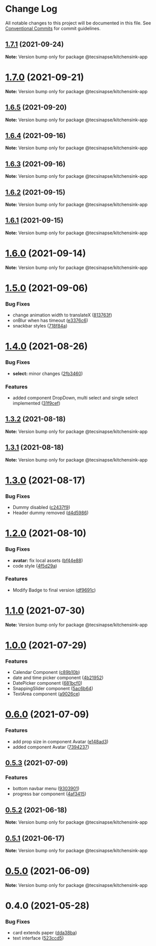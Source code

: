 # Change Log

All notable changes to this project will be documented in this file.
See [Conventional Commits](https://conventionalcommits.org) for commit guidelines.

## [1.7.1](https://github.com/tecsinapse/design-system/compare/@tecsinapse/kitchensink-app@1.7.0...@tecsinapse/kitchensink-app@1.7.1) (2021-09-24)

**Note:** Version bump only for package @tecsinapse/kitchensink-app





# [1.7.0](https://github.com/tecsinapse/design-system/compare/@tecsinapse/kitchensink-app@1.6.5...@tecsinapse/kitchensink-app@1.7.0) (2021-09-21)

**Note:** Version bump only for package @tecsinapse/kitchensink-app





## [1.6.5](https://github.com/tecsinapse/design-system/compare/@tecsinapse/kitchensink-app@1.6.4...@tecsinapse/kitchensink-app@1.6.5) (2021-09-20)

**Note:** Version bump only for package @tecsinapse/kitchensink-app





## [1.6.4](https://github.com/tecsinapse/design-system/compare/@tecsinapse/kitchensink-app@1.6.3...@tecsinapse/kitchensink-app@1.6.4) (2021-09-16)

**Note:** Version bump only for package @tecsinapse/kitchensink-app





## [1.6.3](https://github.com/tecsinapse/design-system/compare/@tecsinapse/kitchensink-app@1.6.2...@tecsinapse/kitchensink-app@1.6.3) (2021-09-16)

**Note:** Version bump only for package @tecsinapse/kitchensink-app





## [1.6.2](https://github.com/tecsinapse/design-system/compare/@tecsinapse/kitchensink-app@1.6.1...@tecsinapse/kitchensink-app@1.6.2) (2021-09-15)

**Note:** Version bump only for package @tecsinapse/kitchensink-app





## [1.6.1](https://github.com/tecsinapse/design-system/compare/@tecsinapse/kitchensink-app@1.6.0...@tecsinapse/kitchensink-app@1.6.1) (2021-09-15)

**Note:** Version bump only for package @tecsinapse/kitchensink-app





# [1.6.0](https://github.com/tecsinapse/design-system/compare/@tecsinapse/kitchensink-app@1.5.0...@tecsinapse/kitchensink-app@1.6.0) (2021-09-14)

**Note:** Version bump only for package @tecsinapse/kitchensink-app





# [1.5.0](https://github.com/tecsinapse/design-system/compare/@tecsinapse/kitchensink-app@1.4.0...@tecsinapse/kitchensink-app@1.5.0) (2021-09-06)


### Bug Fixes

* change animation width to translateX ([813763f](https://github.com/tecsinapse/design-system/commit/813763f3e9e3713763576adc1539a052dc115dcc))
* onBlur when has timeout ([e3376c6](https://github.com/tecsinapse/design-system/commit/e3376c68a772347c7b1c88aef82993ccc5afdab0))
* snackbar styles ([718f84a](https://github.com/tecsinapse/design-system/commit/718f84a5e0c71e7b42fe88b97fc1e792a02c85f7))





# [1.4.0](https://github.com/tecsinapse/design-system/compare/@tecsinapse/kitchensink-app@1.3.2...@tecsinapse/kitchensink-app@1.4.0) (2021-08-26)


### Bug Fixes

* **select:** minor changes ([2fb3460](https://github.com/tecsinapse/design-system/commit/2fb34608b3bed4d5c70f77be093c8e6508c3e0a9))


### Features

* added component DropDown, multi select and single select implemented ([31f9cef](https://github.com/tecsinapse/design-system/commit/31f9cef059b081159543aac859785fdd14b03fe2))





## [1.3.2](https://github.com/tecsinapse/design-system/compare/@tecsinapse/kitchensink-app@1.3.1...@tecsinapse/kitchensink-app@1.3.2) (2021-08-18)

**Note:** Version bump only for package @tecsinapse/kitchensink-app





## [1.3.1](https://github.com/tecsinapse/design-system/compare/@tecsinapse/kitchensink-app@1.3.0...@tecsinapse/kitchensink-app@1.3.1) (2021-08-18)

**Note:** Version bump only for package @tecsinapse/kitchensink-app





# [1.3.0](https://github.com/tecsinapse/design-system/compare/@tecsinapse/kitchensink-app@1.2.0...@tecsinapse/kitchensink-app@1.3.0) (2021-08-17)


### Bug Fixes

* Dummy disabled ([c2437f9](https://github.com/tecsinapse/design-system/commit/c2437f9134ccaa97134d4bd0b15c7875a86178c4))
* Header dummy removed ([d4d5986](https://github.com/tecsinapse/design-system/commit/d4d59864988aee9371bb3391954401828f267e3c))





# [1.2.0](https://github.com/tecsinapse/design-system/compare/@tecsinapse/kitchensink-app@1.1.0...@tecsinapse/kitchensink-app@1.2.0) (2021-08-10)


### Bug Fixes

* **avatar:** fix local assets ([bf44e88](https://github.com/tecsinapse/design-system/commit/bf44e8887d880a9333dc4631b7913863128cbfa1))
* code style ([4f5d29a](https://github.com/tecsinapse/design-system/commit/4f5d29a4e71cbf0147d095bab49793d9bbc17d18))


### Features

* Modify Badge to final version ([df9691c](https://github.com/tecsinapse/design-system/commit/df9691c996ac658bc9669456679e514ca8a74421))





# [1.1.0](https://github.com/tecsinapse/design-system/compare/@tecsinapse/kitchensink-app@1.0.0...@tecsinapse/kitchensink-app@1.1.0) (2021-07-30)

**Note:** Version bump only for package @tecsinapse/kitchensink-app





# [1.0.0](https://github.com/tecsinapse/design-system/compare/@tecsinapse/kitchensink-app@0.6.0...@tecsinapse/kitchensink-app@1.0.0) (2021-07-29)


### Features

* Calendar Component ([c89b10b](https://github.com/tecsinapse/design-system/commit/c89b10bbf5f5c172a8084b595c92eec39fe0da29))
* date and time picker component ([4b21952](https://github.com/tecsinapse/design-system/commit/4b219523d3074863713087e0f093273b8bb4ca00))
* DatePicker component ([681bcf0](https://github.com/tecsinapse/design-system/commit/681bcf0de4c8e5df2eff0e02cf599f88802b63a1))
* SnappingSlider component ([5ac6b64](https://github.com/tecsinapse/design-system/commit/5ac6b64fe82005c06b6b3444906b56e944e91130))
* TextArea component ([a9026ce](https://github.com/tecsinapse/design-system/commit/a9026ceb9d7b9562776218ebed245f816de09292))





# [0.6.0](https://github.com/tecsinapse/design-system/compare/@tecsinapse/kitchensink-app@0.5.3...@tecsinapse/kitchensink-app@0.6.0) (2021-07-09)


### Features

* add prop size in component Avatar ([e148ad3](https://github.com/tecsinapse/design-system/commit/e148ad31f6333d818d6d9410056c2f3229b05759))
* added component Avatar ([7394237](https://github.com/tecsinapse/design-system/commit/739423786cbcefe42829ba8df17f8eae9eb9821d))





## [0.5.3](https://github.com/tecsinapse/design-system/compare/@tecsinapse/kitchensink-app@0.5.2...@tecsinapse/kitchensink-app@0.5.3) (2021-07-09)


### Features

* bottom navbar menu ([9303901](https://github.com/tecsinapse/design-system/commit/93039010dd213af2eb351a66f63aa859de47c420))
* progress bar component ([4af3415](https://github.com/tecsinapse/design-system/commit/4af341572444f7ff1fe04bd39db80d2fc40bde4e))





## [0.5.2](https://github.com/tecsinapse/design-system/compare/@tecsinapse/kitchensink-app@0.5.1...@tecsinapse/kitchensink-app@0.5.2) (2021-06-18)

**Note:** Version bump only for package @tecsinapse/kitchensink-app





## [0.5.1](https://github.com/tecsinapse/design-system/compare/@tecsinapse/kitchensink-app@0.5.0...@tecsinapse/kitchensink-app@0.5.1) (2021-06-17)

**Note:** Version bump only for package @tecsinapse/kitchensink-app





# [0.5.0](https://github.com/tecsinapse/design-system/compare/@tecsinapse/kitchensink-app@0.4.0...@tecsinapse/kitchensink-app@0.5.0) (2021-06-09)

**Note:** Version bump only for package @tecsinapse/kitchensink-app





# 0.4.0 (2021-05-28)


### Bug Fixes

* card extends paper ([dda38ba](https://github.com/tecsinapse/design-system/commit/dda38ba70852f3217aec062a1a896d0655ab6f48))
* text interface ([523ccd5](https://github.com/tecsinapse/design-system/commit/523ccd54e3a057268dcd07df7a8897ebe6ee23d7))
